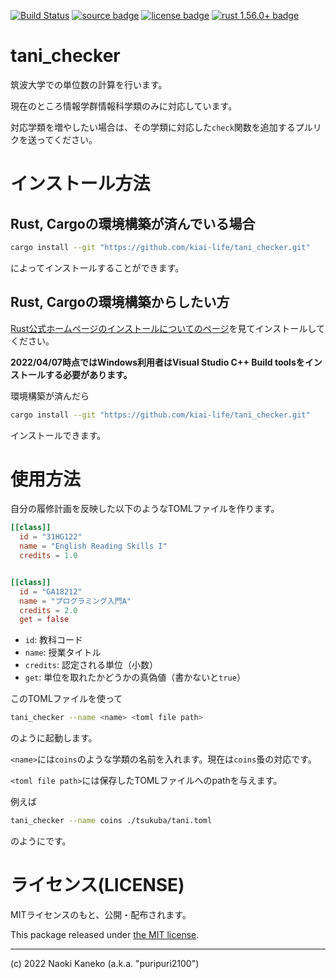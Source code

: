 [![Build Status][ci-badge]][ci]
[![source badge][source-badge]][source]
[![license badge][license-badge]][license]
[![rust 1.56.0+ badge]][rust 1.56.0+ link]

[ci]: https://github.com/kiai-life/tani_checker/actions/workflows/rust.yml
[ci-badge]: https://github.com/kiai-life/tani_checker/actions/workflows/rust.yml/badge.svg
[source]: https://github.com/kiai-life/tani_checker
[source-badge]: https://img.shields.io/badge/source-github-blue
[license]: https://github.com/kiai-life/tani_checker/blob/master/LICENSE
[license-badge]: https://img.shields.io/badge/license-MIT-blue
[rust 1.56.0+ link]: https://blog.rust-lang.org/2021/10/21/Rust-1.56.0.html
[rust 1.56.0+ badge]: https://img.shields.io/badge/rustc-1.56.0+-93450a

# tani_checker

筑波大学での単位数の計算を行います。

現在のところ情報学群情報科学類のみに対応しています。

対応学類を増やしたい場合は、その学類に対応した`check`関数を追加するプルリクを送ってください。

# インストール方法

## Rust, Cargoの環境構築が済んでいる場合

```sh
cargo install --git "https://github.com/kiai-life/tani_checker.git"
```

によってインストールすることができます。


## Rust, Cargoの環境構築からしたい方


[Rust公式ホームページのインストールについてのページ](https://www.rust-lang.org/ja/tools/install)を見てインストールしてください。

**2022/04/07時点ではWindows利用者はVisual Studio C++ Build toolsをインストールする必要があります。**


環境構築が済んだら

```sh
cargo install --git "https://github.com/kiai-life/tani_checker.git"
```

インストールできます。


# 使用方法

自分の履修計画を反映した以下のようなTOMLファイルを作ります。

```toml
[[class]]
  id = "31HG122"
  name = "English Reading Skills I"
  credits = 1.0


[[class]]
  id = "GA18212"
  name = "プログラミング入門A"
  credits = 2.0
  get = false
```

- `id`: 教科コード
- `name`: 授業タイトル
- `credits`: 認定される単位（小数）
- `get`: 単位を取れたかどうかの真偽値（書かないと`true`）


このTOMLファイルを使って

```sh
tani_checker --name <name> <toml file path>
```

のように起動します。

`<name>`には`coins`のような学類の名前を入れます。現在は`coins`蚤の対応です。

`<toml file path>`には保存したTOMLファイルへのpathを与えます。


例えば

```sh
tani_checker --name coins ./tsukuba/tani.toml
```

のようにです。

# ライセンス(LICENSE)

MITライセンスのもと、公開・配布されます。

This package released under [the MIT license](https://github.com/kiai-life/tani_checker/blob/master/LICENSE).

---

(c) 2022 Naoki Kaneko (a.k.a. "puripuri2100")
